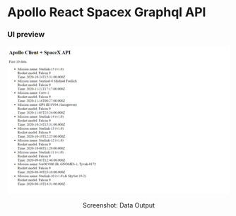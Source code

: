 # Apollo React Spacex Graphql API

### UI preview
![](image/Apollo+spacex.png)
<p align="center"> Screenshot: Data Output</p>
